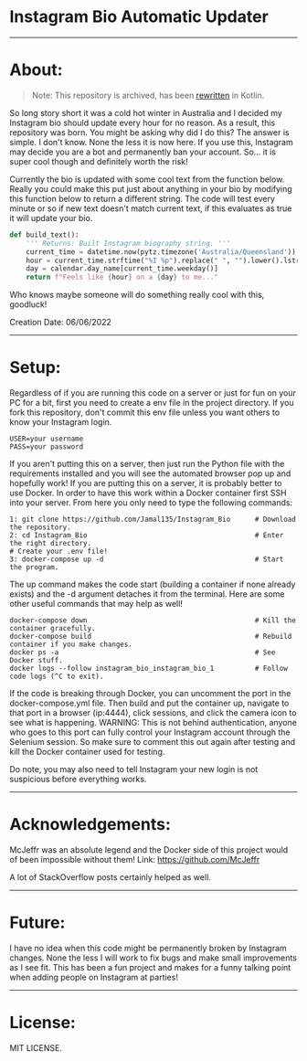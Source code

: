 # Instagram Bio Automatic Updater

***
# About:

> Note: This repository is archived, has been [rewritten](https://github.com/Jamal135/InstaBioBot) in Kotlin.

So long story short it was a cold hot winter in Australia and I decided my Instagram bio should update every hour for no reason. As a result, this repository was born. You might be asking why did I do this? The answer is simple. I don't know. None the less it is now here. If you use this, Instagram may decide you are a bot and permanently ban your account. So... it is super cool though and definitely worth the risk!

Currently the bio is updated with some cool text from the function below. Really you could make this put just about anything in your bio by modifying this function below to return a different string. The code will test every minute or so if new text doesn't match current text, if this evaluates as true it will update your bio. 

```python
def build_text():
    ''' Returns: Built Instagram biography string. '''
    current_time = datetime.now(pytz.timezone('Australia/Queensland'))
    hour = current_time.strftime("%I %p").replace(" ", "").lower().lstrip('0')
    day = calendar.day_name[current_time.weekday()]
    return f"Feels like {hour} on a {day} to me..."
```
Who knows maybe someone will do something really cool with this, goodluck!

Creation Date: 06/06/2022

***
# Setup:

Regardless of if you are running this code on a server or just for fun on your PC for a bit, first you need to create a env file in the project directory. If you fork this repository, don't commit this env file unless you want others to know your Instagram login.

```
USER=your username
PASS=your password
```
If you aren't putting this on a server, then just run the Python file with the requirements installed and you will see the automated browser pop up and hopefully work! If you are putting this on a server, it is probably better to use Docker. In order to have this work within a Docker container first SSH into your server. From here you only need to type the following commands:

```
1: git clone https://github.com/Jamal135/Instagram_Bio      # Download the repository.
2: cd Instagram_Bio                                         # Enter the right directory.
# Create your .env file!
3: docker-compose up -d                                     # Start the program.
```

The up command makes the code start (building a container if none already exists) and the -d argument detaches it from the terminal. Here are some other useful commands that may help as well!

```
docker-compose down                                         # Kill the container gracefully.
docker-compose build                                        # Rebuild container if you make changes.   
docker ps -a                                                # See Docker stuff.
docker logs --follow instagram_bio_instagram_bio_1          # Follow code logs (^C to exit).
```

If the code is breaking through Docker, you can uncomment the port in the docker-compose.yml file. Then build and put the container up, navigate to that port in a browser (ip:4444), click sessions, and click the camera icon to see what is happening. WARNING: This is not behind authentication, anyone who goes to this port can fully control your Instagram account through the Selenium session. So make sure to comment this out again after testing and kill the Docker container used for testing.

Do note, you may also need to tell Instagram your new login is not suspicious before everything works.

***
# Acknowledgements:

McJeffr was an absolute legend and the Docker side of this project would of been impossible without them!
Link: https://github.com/McJeffr

A lot of StackOverflow posts certainly helped as well.

***
# Future:

I have no idea when this code might be permanently broken by Instagram changes. None the less I will work to fix bugs and make small improvements as I see fit. This has been a fun project and makes for a funny talking point when adding people on Instagram at parties!

***
# License:

MIT LICENSE.


